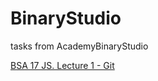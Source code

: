 # BinaryStudio
tasks from AcademyBinaryStudio

[BSA 17 JS. Lecture 1 - Git](https://github.com/alenakuznetsova/BinaryStudio/tree/master/1-week)

